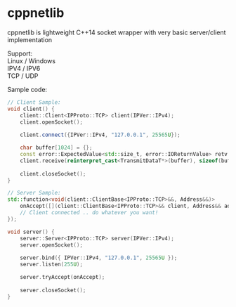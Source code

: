 # cppnetlib
cppnetlib is lightweight C++14 socket wrapper with very basic server/client implementation

Support: \
Linux / Windows \
IPV4 / IPV6 \
TCP / UDP

Sample code:
```c++
// Client Sample:
void client() {
    client::Client<IPProto::TCP> client(IPVer::IPv4);
    client.openSocket();
    
    client.connect({IPVer::IPv4, "127.0.0.1", 25565U});

    char buffer[1024] = {};
    const error::ExpectedValue<std::size_t, error::IOReturnValue> retv =
    client.receive(reinterpret_cast<TransmitDataT*>(buffer), sizeof(buffer));
    
    client.closeSocket();
}

// Server Sample:
std::function<void(client::ClientBase<IPProto::TCP>&&, Address&&)>
    onAccept([](client::ClientBase<IPProto::TCP>&& client, Address&& address) {
    // Client connected .. do whatever you want!
});

void server() {
    server::Server<IPProto::TCP> server(IPVer::IPv4);
    server.openSocket();
    
    server.bind({ IPVer::IPv4, "127.0.0.1", 25565U });
    server.listen(255U);

    server.tryAccept(onAccept);
    
    server.closeSocket();
}
```

